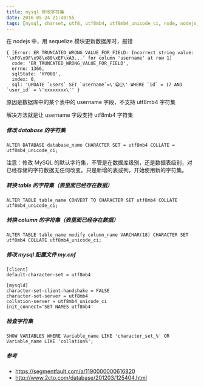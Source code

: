 ```yaml
---
title: mysql 修改字符集
date: 2016-05-24 21:40:55
tags: [mysql, charset, utf8, utf8mb4, utf8mb4_unicode_ci, node, nodejs, sequelize]
---
```


在 nodejs 中，用 sequelize 模块更新数据库时，报错

```
{ [Error: ER_TRUNCATED_WRONG_VALUE_FOR_FIELD: Incorrect string value: '\xF0\x9F\x98\x80\xEF\xA3...' for column 'username' at row 1]
  code: 'ER_TRUNCATED_WRONG_VALUE_FOR_FIELD',
  errno: 1366,
  sqlState: 'HY000',
  index: 0,
  sql: 'UPDATE `users` SET `username`=\'😀\' WHERE `id` = 17 AND `user_id` = \'xxxxxxxx\'' }
```

原因是数据库中的某个表中的 username 字段，不支持 utf8mb4 字符集

<!--more-->

解决方法就是让 username 字段支持 utf8mb4 字符集


##### 修改 database 的字符集

`ALTER DATABASE database_name CHARACTER SET = utf8mb4 COLLATE = utf8mb4_unicode_ci;`

注意：修改 MySQL 的默认字符集，不管是在数据库级别，还是数据表级别，对已经存储的字符数据无任何改变。只是新增的表或列，开始使用新的字符集。 

##### 转换 table 的字符集（表里面已经存在数据）

`ALTER TABLE table_name CONVERT TO CHARACTER SET utf8mb4 COLLATE utf8mb4_unicode_ci;`

##### 转换 column 的字符集（表里面已经存在数据）

`ALTER TABLE table_name modify column_name VARCHAR(18) CHARACTER SET utf8mb4 COLLATE utf8mb4_unicode_ci;`


##### 修改 mysql 配置文件 my.cnf

```
[client]
default-character-set = utf8mb4

[mysqld]
character-set-client-handshake = FALSE
character-set-server = utf8mb4
collation-server = utf8mb4_unicode_ci
init_connect='SET NAMES utf8mb4'
```

##### 检查字符集

`SHOW VARIABLES WHERE Variable_name LIKE 'character_set_%' OR Variable_name LIKE 'collation%';`

##### 参考

* <https://segmentfault.com/a/1190000000616820>
* <http://www.2cto.com/database/201203/125404.html>